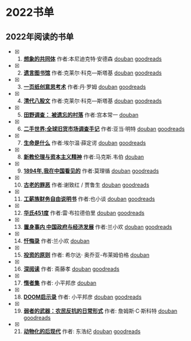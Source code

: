 # 2022书单

## 2022年阅读的书单

- [x] 1. **[想象的共同体](./book/2022/想象的共同体.md)**  作者:本尼迪克特·安德森 [douban](https://book.douban.com/subject/1315190/) [goodreads](https://www.goodreads.com/book/show/35516272)
- [x] 2. **[遗言图书馆](./book/2022/遗言图书馆.md)**  作者:克莱尔·科克—斯塔基 [douban](https://book.douban.com/subject/34461220/) [goodreads](https://www.goodreads.com/book/show/52196259)
- [x] 3. **[一页纸创意思考术](./book/2022/一页纸创意思考术.md)**  作者:丹·罗姆 [douban](https://book.douban.com/subject/27029104/) [goodreads](https://www.goodreads.com/book/show/54864934)
- [x] 4. **[清代八股文](./book/2022/清代八股文.md)**  作者:克莱尔·科克—斯塔基 [douban](https://book.douban.com/subject/26579422/) [goodreads](https://www.goodreads.com/book/show/32181538)
- [x] 5. **[田野调查： 被遗忘的村落](./book/2022/田野调查-被遗忘的村落.md)**  作者:宫本常一 [douban](https://book.douban.com/subject/26902280/)
- [x] 6. **[二手世界:全球旧货市场调查手记](./book/2022/二手世界-全球旧货市场调查手记.md)**  作者:亚当·明特 [douban](https://book.douban.com/subject/35599709/) [goodreads](https://www.goodreads.com/book/show/59917770)
- [x] 7. **[生命是什么](./book/2022/生命是什么.md)**  作者:埃尔温·薛定谔 [douban](https://book.douban.com/subject/26775711/) [goodreads](https://www.goodreads.com/book/show/31302340)
- [x] 8. **[新教伦理与资本主义精神](./book/2022/新教伦理与资本主义精神.md)**  作者:马克斯.韦伯 [douban](https://book.douban.com/subject/1433411/)
- [x] 9. **[1894年,我在中国看见的](./book/2022/1894年-我在中国看见的.md)**  作者:莫理循 [douban](https://book.douban.com/subject/25806943/) [goodreads](https://www.goodreads.com/book/show/42770361-1894)
- [x] 10. **[古老的罪恶](./book/2022/古老的罪恶.md)**  作者:谢致红 / 贾鲁生 [douban](https://book.douban.com/subject/3231658/) [goodreads](https://www.goodreads.com/book/show/60297052)
- [x] 11. **[工薪族财务自由说明书](./book/2022/工薪族财务自由说明书.md)**  作者:也小谈 [douban](https://book.douban.com/subject/35157448/) [goodreads](https://www.goodreads.com/book/show/57580851-30-f-i-r-e)
- [x] 12. **[华氏451度](./book/2022/华氏451度.md)**  作者:雷·布拉德伯里 [douban](https://book.douban.com/subject/10608315/) [goodreads](https://www.goodreads.com/book/show/35134704-451)
- [x] 13. **[置身事内 中国政府与经济发展](./book/2022/置身事内-中国政府与经济发展.md)**  作者:兰小欢 [douban](https://book.douban.com/subject/35546622/) [goodreads](https://www.goodreads.com/book/show/58798820)
- [x] 14. **[忏悔录](./book/2022/忏悔录.md)**  作者:兰小欢 [douban](https://book.douban.com/subject/3353524/)
- [x] 15. **[投资的原则](./book/2022/投资的原则.md)** 作者: 希尔达· 奥乔亚-布莱姆伯格 [douban](https://book.douban.com/subject/35751397/)
- [x] 16. **[深阅读](./book/2022/深阅读.md)** 作者: 斋藤孝 [douban](https://book.douban.com/subject/26853123/) [goodreads](https://www.goodreads.com/book/show/37982041)
- [x] 17. **[惰者集](./book/2022/惰者集.md)** 作者: 小平邦彦 [douban](https://book.douban.com/subject/27603987/) 
- [x] 18. **[DOOM启示录](./book/2022/DOOM启示录.md)** 作者: 小平邦彦 [douban](https://book.douban.com/subject/26642310/) [goodreads](https://www.goodreads.com/book/show/222146.Masters_of_Doom) 
- [x] 19. **[弱者的武器：农民反抗的日常形式](./book/2022/弱者的武器.md)** 作者: 詹姆斯·C·斯科特 [douban](https://book.douban.com/subject/2030855/) [goodreads](https://www.goodreads.com/book/show/50636322)
- [x] 21. **[动物化的后现代](./book/2022/动物化的后现代.md)** 作者: 东浩纪 [douban](https://book.douban.com/subject/10996167/) [goodreads](https://www.goodreads.com/book/show/55297638)